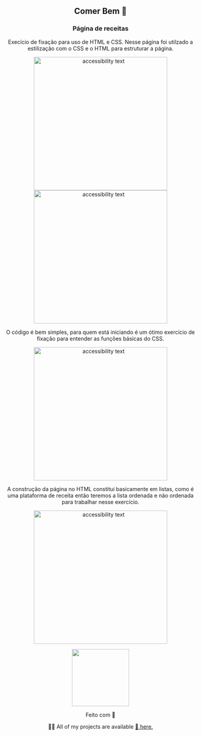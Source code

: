 

<h2 align="center"> Comer Bem 🧁</h2>
<h3 align="center"> Página de receitas </h3>

<p align="center">Execício de fixação para uso de HTML e CSS. Nesse página foi utilzado a estilização com o CSS e o HTML para estruturar a página.</p>
 <p align="center">
 <img  src="https://github.com/NandoDev89/ListaReceitas/blob/main/receita1.PNG" width="350" alt="accessibility text" >
  <br>
  <img  src="https://github.com/NandoDev89/ListaReceitas/blob/main/receita2.0.PNG" width="350" alt="accessibility text" >
  
</p>
 <p align="center"> O código é bem simples, para quem está iniciando é um ótimo exercício de fixação para entender as funções básicas do CSS.


 <p align="center">
 
  <img  src="https://github.com/NandoDev89/ListaReceitas/blob/main/code_CSS.png" width="350" alt="accessibility text" >
  <br>
  </p>
 <p align="center"> A construção da página no HTML constitui basicamente em listas, como é uma plataforma de receita então teremos a lista ordenada e não ordenada para trabalhar nesse exercício.
</p>
  <p align="center">
  <img  src="https://github.com/NandoDev89/ListaReceitas/blob/main/code_HTML.png" width="350" alt="accessibility text" >
</p>
<p align="center">
<img src="https://media1.giphy.com/media/20Mmcse81nQ38dSwvo/giphy.gif?cid=ecf05e47ymzoybavl8oloet484asy5vah6sba4er7ni6yx05&rid=giphy.gif&ct=g" width="150"></h3> 
  </p>
  <p align="center">
  Feito com 💜 
  </p>

<p align="center"> 👨‍💻 All of my projects are available <a href="https://NandoDev89.github.io/">🔗 here.</a></p>






